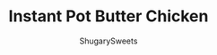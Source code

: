---
layout: ../../layouts/MarkdownPostLayout.astro
title: Instant Pot Butter Chicken
author: ShugarySweets
pubDate: 2019-10-10
description: "This Indian Instant Pot Butter Chicken Recipe is restaurant quality, but made in under 30 minutes at home. So easy, and so good, the sauce is bursting with flavor!"
image_url: https://www.shugarysweets.com/wp-content/uploads/2019/10/instant-pot-butter-chicken-3.jpg
tags: ["Main Dish","Indian"]
calories: 372
protein: 31
carbohydrates: 5
fats: 26
fiber: 1
ingredients: ["1/2 cup unsalted butter","2 lb boneless, skinless chicken thighs","1 1/2 cups water","1 can (28 oz) crushed tomatoes","2 Tbsp fresh ginger","1 Tbsp paprika","1 Tbsp cumin","1 Tbsp Garam Masala","1 tsp kosher salt","1 jalapeno, seeded and diced.","2 Tbsp cornstarch","1/2 cup heavy whipping cream","3/4 cup plain greek yogurt","1/4 cup fresh cilantro"]
serves: 8
time: "25 minutes"
prepTime: "10 minutes"
instructions: ["Turn the pressure cooker on \"SAUTE\" and add butter until melted. Lightly brown each side of the chicken for about 2 minutes per side. Remove to a cutting board and cut into bite size pieces.","While still on \"SAUTE\" add 1 1/2 cups of water to the pressure cooker. Use a wooden spoon to scrape up the bits on the bottom of the pan. By not doing this step, you could result in a burn notice.","Hit \"cancel\" then add the remaining sauce ingredients: tomatoes, ginger, paprika, cumin, garam masala, salt, and jalapeno. Stir to combine. Add chicken to Instant Pot.","Turn Instant Pot to \"High Pressure\" for 6 minutes.","When cook time ends, allow to natural release for 5 minutes, then do a quick release until the valve drops.","In a small bowl, whisk together 2 Tbsp of cornstarch with about 2 Tbsp of the hot sauce from the pressure cooker. Pour into the Instant Pot and turn on \"SAUTE.\" ","Cook for several minutes, while stirring constantly, until sauce thickens.","Turn off Instant Pot. Add cream, yogurt, and cilantro to the mixture and stir until combined.","Serve over rice with Naan bread. ENJOY."]
nutrition: ["372 calories","5 grams carbohydrates","187 milligrams cholesterol","26 grams fat","1 grams fiber","31 grams protein","13 grams saturated fat","511 milligrams sodium","2 grams sugar","0 grams trans fat","12 grams unsaturated fat"]
---
